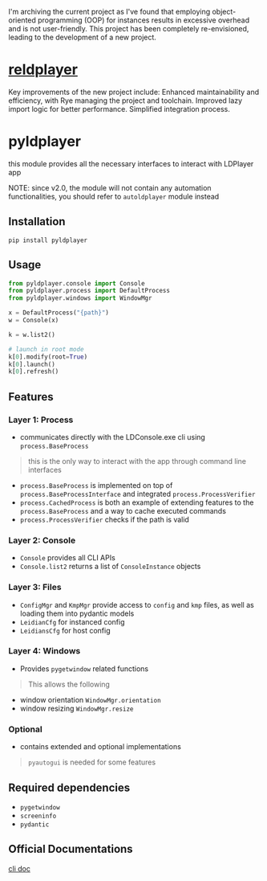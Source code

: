 
I'm archiving the current project as I've found that employing object-oriented programming (OOP) for instances results in excessive overhead and is not user-friendly. This project has been completely re-envisioned, leading to the development of a new project. 
# [reldplayer](https://github.com/ZackaryW/reldplayer)
Key improvements of the new project include:
Enhanced maintainability and efficiency, with Rye managing the project and toolchain.
Improved lazy import logic for better performance.
Simplified integration process.

# pyldplayer
this module provides all the necessary interfaces to interact with LDPlayer app

NOTE: since v2.0, the module will not contain any automation functionalities, you should refer to `autoldplayer` module instead

## Installation
```
pip install pyldplayer
```

## Usage
```py
from pyldplayer.console import Console
from pyldplayer.process import DefaultProcess
from pyldplayer.windows import WindowMgr

x = DefaultProcess("{path}")
w = Console(x)

k = w.list2()

# launch in root mode
k[0].modify(root=True)
k[0].launch()
k[0].refresh()
```

## Features
### Layer 1: Process
* communicates directly with the LDConsole.exe cli using `process.BaseProcess`
> this is the only way to interact with the app through command line interfaces
* `process.BaseProcess` is implemented on top of `process.BaseProcessInterface` and integrated `process.ProcessVerifier`
* `process.CachedProcess` is both an example of extending features to the `process.BaseProcess` and a way to cache executed commands
* `process.ProcessVerifier` checks if the path is valid

### Layer 2: Console
* `Console` provides all CLI APIs
* `Console.list2` returns a list of `ConsoleInstance` objects

### Layer 3: Files
* `ConfigMgr` and `KmpMgr` provide access to `config` and `kmp` files, as well as loading them into pydantic models
* `LeidianCfg` for instanced config
* `LeidiansCfg` for host config

### Layer 4: Windows
* Provides `pygetwindow` related functions
> This allows the following
- window orientation `WindowMgr.orientation`
- window resizing `WindowMgr.resize`

### Optional
* contains extended and optional implementations 
> `pyautogui` is needed for some features

## Required dependencies
- `pygetwindow`
- `screeninfo`
- `pydantic`

## Official Documentations
[cli doc](https://www.ldplayer.net/blog/introduction-to-ldplayer-command-line-interface.html)
